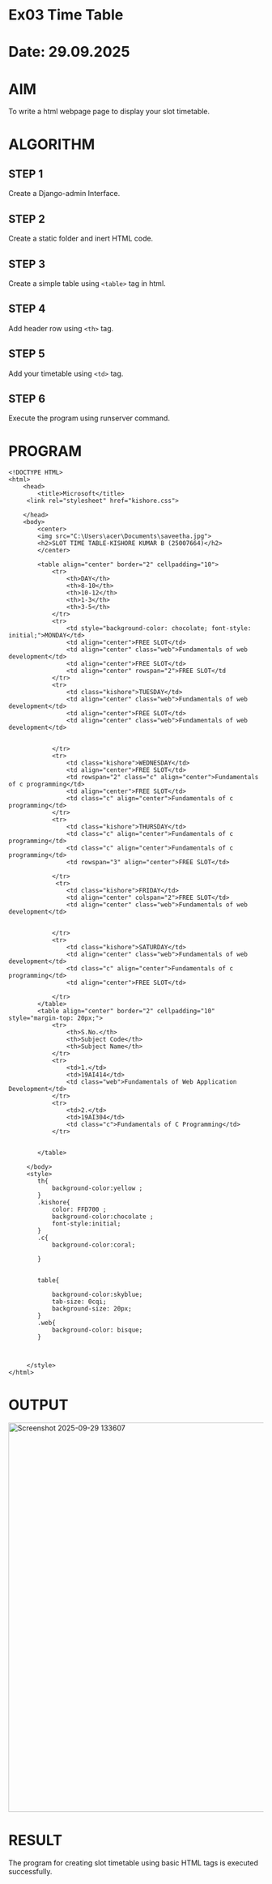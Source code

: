 # Ex03 Time Table
# Date: 29.09.2025
# AIM
To write a html webpage page to display your slot timetable.

# ALGORITHM
## STEP 1
Create a Django-admin Interface.

## STEP 2
Create a static folder and inert HTML code.

## STEP 3
Create a simple table using `<table>` tag in html.

## STEP 4
Add header row using `<th>` tag.

## STEP 5
Add your timetable using `<td>` tag.

## STEP 6
Execute the program using runserver command.

# PROGRAM
```
<!DOCTYPE HTML>
<html>
    <head>
        <title>Microsoft</title>
     <link rel="stylesheet" href="kishore.css">
        
    </head>
    <body>
        <center>
        <img src="C:\Users\acer\Documents\saveetha.jpg">
        <h2>SLOT TIME TABLE-KISHORE KUMAR B (25007664)</h2>
        </center>
        
        <table align="center" border="2" cellpadding="10">
            <tr>
                <th>DAY</th>
                <th>8-10</th>
                <th>10-12</th>
                <th>1-3</th>
                <th>3-5</th>
            </tr>
            <tr>
                <td style="background-color: chocolate; font-style: initial;">MONDAY</td>
                <td align="center">FREE SLOT</td>
                <td align="center" class="web">Fundamentals of web development</td>
                <td align="center">FREE SLOT</td>
                <td align="center" rowspan="2">FREE SLOT</td
            </tr>
            <tr>
                <td class="kishore">TUESDAY</td>
                <td align="center" class="web">Fundamentals of web development</td>
                <td align="center">FREE SLOT</td>
                <td align="center" class="web">Fundamentals of web development</td>
                
                
            </tr>
            <tr>
                <td class="kishore">WEDNESDAY</td>
                <td align="center">FREE SLOT</td>
                <td rowspan="2" class="c" align="center">Fundamentals of c programming</td>
                <td align="center">FREE SLOT</td>
                <td class="c" align="center">Fundamentals of c programming</td>
            </tr>
            <tr>
                <td class="kishore">THURSDAY</td>
                <td class="c" align="center">Fundamentals of c programming</td>
                <td class="c" align="center">Fundamentals of c programming</td>
                <td rowspan="3" align="center">FREE SLOT</td>
                
            </tr> 
             <tr>
                <td class="kishore">FRIDAY</td>
                <td align="center" colspan="2">FREE SLOT</td>
                <td align="center" class="web">Fundamentals of web development</td>
                
                
            </tr> 
            <tr>
                <td class="kishore">SATURDAY</td>
                <td align="center" class="web">Fundamentals of web development</td>
                <td class="c" align="center">Fundamentals of c programming</td>
                <td align="center">FREE SLOT</td>
                
            </tr> 
        </table>
        <table align="center" border="2" cellpadding="10" style="margin-top: 20px;">
            <tr>
                <th>S.No.</th>
                <th>Subject Code</th>
                <th>Subject Name</th>
            </tr>
            <tr>
                <td>1.</td>
                <td>19AI414</td>
                <td class="web">Fundamentals of Web Application Development</td>
            </tr>
            <tr>
                <td>2.</td>
                <td>19AI304</td>
                <td class="c">Fundamentals of C Programming</td>
            </tr>


        </table>
        
     </body>
     <style>
        th{
            background-color:yellow ;
        }
        .kishore{
            color: FFD700 ;
            background-color:chocolate ;
            font-style:initial;
        }
        .c{
            background-color:coral;

        }


        table{
    
            background-color:skyblue;
            tab-size: 0cqi;
            background-size: 20px;
        }
        .web{
            background-color: bisque;
        }



     </style>
</html>
```
# OUTPUT
<img width="1524" height="769" alt="Screenshot 2025-09-29 133607" src="https://github.com/user-attachments/assets/bad2e16f-5dbe-4787-9150-59cbcc7e7646" />

# RESULT
The program for creating slot timetable using basic HTML tags is executed successfully.
